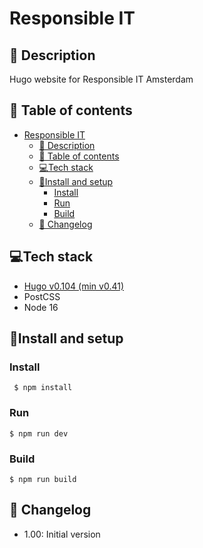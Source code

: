 # Responsible IT

## 👋 Description 

Hugo website for Responsible IT Amsterdam

## 📖 Table of contents
- [Responsible IT](#responsible-it)
  - [👋 Description](#-description)
  - [📖 Table of contents](#-table-of-contents)
  - [💻Tech stack](#tech-stack)
  - [🏃Install and setup](#install-and-setup)
    - [Install](#install)
    - [Run](#run)
    - [Build](#build)
  - [📶 Changelog](#-changelog)

   
## 💻Tech stack
- [Hugo v0.104 (min v0.41)](https://gohugo.io/installation/)
- PostCSS
- Node 16 

## 🏃Install and setup

### Install 

```
 $ npm install  
```

### Run 

```
$ npm run dev
```

### Build 

```
$ npm run build 
```

## 📶 Changelog
- 1.00: Initial version




